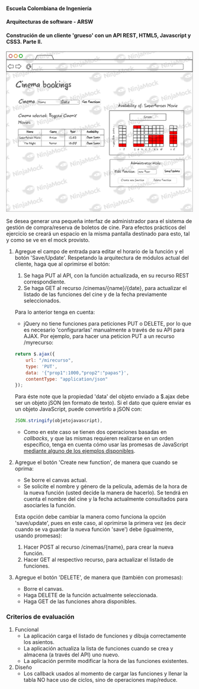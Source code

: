 
#### Escuela Colombiana de Ingeniería
#### Arquitecturas de software - ARSW
#### Construción de un cliente 'grueso' con un API REST, HTML5, Javascript y CSS3. Parte II.


![](img/mock-admin.png)

Se desea generar una pequeña interfaz de administrador para el sistema de gestión de compra/reserva de boletos de cine. Para efectos prácticos del ejercicio se creará un espacio en la misma pantalla destinado para esto, tal y como se ve en el mock provisto.

1. Agregue el campo de entrada para editar el horario de la función y el botón 'Save/Update'. Respetando la arquitectura de módulos actual del cliente, haga que al oprimirse el botón:
	1. Se haga PUT al API, con la función actualizada, en su recurso REST correspondiente.
	2. Se haga GET al recurso /cinemas/{name}/{date}, para actualizar el listado de las funciones del cine y de la fecha previamente seleccionados.

	Para lo anterior tenga en cuenta:

	* jQuery no tiene funciones para peticiones PUT o DELETE, por lo que es necesario 'configurarlas' manualmente a través de su API para AJAX. Por ejemplo, para hacer una peticion PUT a un recurso /myrecurso:

	```javascript
    return $.ajax({
        url: "/mirecurso",
        type: 'PUT',
        data: '{"prop1":1000,"prop2":"papas"}',
        contentType: "application/json"
    });
    
	```
	Para éste note que la propiedad 'data' del objeto enviado a $.ajax debe ser un objeto jSON (en formato de texto). Si el dato que quiere enviar es un objeto JavaScript, puede convertirlo a jSON con: 
	
	```javascript
	JSON.stringify(objetojavascript),
	```
	* Como en este caso se tienen dos operaciones basadas en _callbacks_, y que las mismas requieren realizarse en un orden específico, tenga en cuenta cómo usar las promesas de JavaScript [mediante alguno de los ejemplos disponibles](http://codepen.io/hcadavid/pen/jrwdgK).

4. Agregue el botón 'Create new function', de manera que cuando se oprima: 
	* Se borre el canvas actual.
	* Se solicite el nombre y género de la película, además de la hora de la nueva función (usted decide la manera de hacerlo). Se tendrá en cuenta el nombre del cine y la fecha actualmente consultados para asociarles la función.
	
	Esta opción debe cambiar la manera como funciona la opción 'save/update', pues en este caso, al oprimirse la primera vez (es decir cuando se va  guardar la nueva función 'save') debe (igualmente, usando promesas):

	1. Hacer POST al recurso /cinemas/{name}, para crear la nueva función.
	2. Hacer GET al respectivo recurso, para actualizar el listado de funciones.

5. Agregue el botón 'DELETE', de manera que (también con promesas):
	* Borre el canvas.
	* Haga DELETE de la función actualmente seleccionada.
	* Haga GET de las funciones ahora disponibles.

### Criterios de evaluación

1. Funcional
	* La aplicación carga el listado de funciones y dibuja correctamente los asientos.
	* La aplicación actualiza la lista de funciones cuando se crea y almacena (a través del API) uno nuevo.
	* La aplicación permite modificar la hora de las funciones existentes.
2. Diseño
	* Los callback usados al momento de cargar las funciones y llenar la tabla NO hace uso de ciclos, sino de operaciones map/reduce.

	

